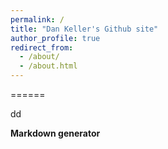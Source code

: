 ```yaml
---
permalink: /
title: "Dan Keller's Github site"
author_profile: true
redirect_from: 
  - /about/
  - /about.html
---
```



======

dd




**Markdown generator**


